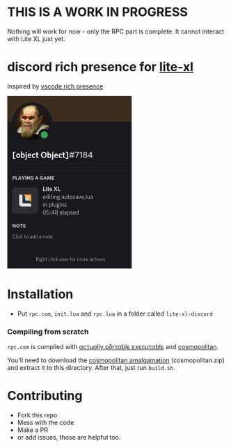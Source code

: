 # THIS IS A WORK IN PROGRESS

Nothing will work for now - only the RPC part is complete.
It cannot interact with Lite XL just yet.

# discord rich presence for [lite-xl][1]
Inspired by [vscode rich presence][2]

![screenshot of the plugin on Discord][3]
# Installation

- Put `rpc.com`, `init.lua` and `rpc.lua` in a folder called `lite-xl-discord`

### Compiling from scratch

`rpc.com` is compiled with [αcτµαlly pδrταblε εxεcµταblε][4] and [cosmopolitan][5]. 

You'll need to download the [cosmopolitan amalgamation][6] (cosmopolitan.zip) and extract it to this directory.
After that, just run `build.sh`. 

# Contributing
  - Fork this repo
  - Mess with the code
  - Make a PR
  - or add issues, those are helpful too.


[1]: https://lite-xl.com
[2]: https://github.com/iCrawl/discord-vscode
[3]: screenshot_1.png
[4]: https://justine.lol/ape.html
[5]: https://justine.lol/cosmopolitan/index.html
[6]: https://justine.lol/cosmopolitan/download.html
